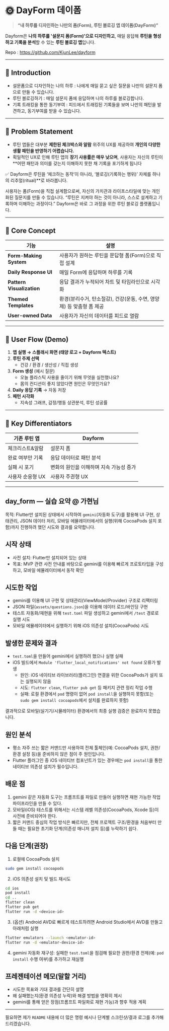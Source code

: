 # 🌞 DayForm 데이폼

> **“내 하루를 디자인하는 나만의 폼(Form), 루틴 블로깅 앱 데이폼(DayForm)”**  

Dayform은 **나의 하루를 '설문지 폼(Form)'으로 디자인하고**, 매일 응답해 **루틴을 형성하고 기록을 분석**할 수 있는 **루틴 블로깅 앱**입니다.

Repo : https://github.com/KjunLee/dayform

---

## 📌 Introduction

- 설문폼으로 디자인하는 나의 하루 : 나에게 매일 묻고 싶은 질문을 나만의 설문지 폼으로 만들 수 있습니다.
- 루틴 블로깅하기 : 매일 설문지 폼에 응답하며 나의 하루를 블로깅합니다.
- 기록 트래킹을 통한 동기부여 : 피드에서 트래킹된 기록들을 보며 나만의 패턴을 발견하고, 동기부여를 받을 수 있습니다.

---

## 🚩 Problem Statement

- 루틴 앱들은 대부분 **제한된 체크박스와 알람** 위주의 UX를 제공하여 **개인의 다양한 생활 패턴을 반영하기 어렵습니다.**
- 획일적인 UX로 인해 루틴 앱의 **장기 사용률은 매우 낮으며**, 사용자는 자신의 루틴이 **어떤 패턴과 의미를 갖는지 이해하지 못한 채 기록을 포기하게 됩니다


✅ Dayform은 루틴을 ‘체크하는 동작’이 아니라, ‘블로깅(기록하는 행위)’ 자체를 하나의 리추얼(ritual)**로 바라봅니다.

사용자는 폼(Form)을 직접 설계함으로써, 자신의 가치관과 라이프스타일에 맞는 개인화된 질문지를 만들 수 있습니다.
“루틴은 지켜야 하는 것이 아니라, 스스로 설계하고 기록하며 이해하는 과정이다.”
Dayform은 바로 그 과정을 위한 루틴 블로깅 플랫폼입니다.

---

## 🎯 Core Concept

| 기능 | 설명 |
|------|------|
| **Form-Making System** | 사용자가 원하는 루틴을 문답형 폼(Form)으로 직접 설계 |
| **Daily Response UI** | 매일 Form에 응답하며 하루를 기록 |
| **Pattern Visualization** | 응답 결과가 누적되어 차트 및 타임라인으로 시각화 |
| **Themed Templates** | 환경(분리수거, 탄소절감), 건강(운동, 수면, 영양제) 등 맞춤형 폼 제공 |
| **User-owned Data** | 사용자가 자신의 데이터를 피드로 열람 |

---

## 🧭 User Flow (Demo)

1. **앱 실행 → 스플래시 화면 (태양 로고 + Dayform 텍스트)**
2. **루틴 주제 선택**  
   - 건강 / 환경 / 생산성 / 직접 생성
3. **Form 생성** (예시 질문)
   - 오늘 플라스틱 사용을 줄이기 위해 무엇을 실천했나요?
   - 몸의 컨디션이 좋지 않았다면 원인은 무엇인가요?
4. **Daily 응답 기록** → 자동 저장
5. **패턴 시각화**
   - 지속성 그래프, 감정/행동 상관분석, 루틴 성공률

---

## 🌟 Key Differentiators

| 기존 루틴 앱 | Dayform |
|--------------|---------|
| 체크리스트&알람 | 설문지 폼 |
| 완료 여부만 기록 | 응답 데이터로 패턴 분석 |
| 실패 시 포기 | 변화의 원인을 이해하며 지속 가능성 증가 |
| 사용자 순응형 UX | 사용자 주권형 UX |

---

## day_form — 실습 요약 @ 가현님

목적: Flutter만 설치된 상태에서 시작하여 `gemini`(자동화 도구)를 활용해 UI 구현, 상태관리, JSON 데이터 처리, 모바일 에뮬레이터에서의 실행(위해 CocoaPods 설치 포함)까지 진행하려 했던 시도와 결과를 요약합니다.

## 시작 상태
- 사전 설치: Flutter만 설치되어 있는 상태
- 목표: MVP 관련 사전 안내를 바탕으로 gemini를 이용해 빠르게 프로토타입을 구성하고, 모바일 에뮬레이터에서 동작 확인

## 시도한 작업
- gemini를 이용해 UI 구현 및 상태관리(ViewModel/Provider) 구조로 리팩터링
- JSON 파일(`assets/questions.json`)을 이용해 데이터 로드/바인딩 구현
- 테스트 자동화/재현을 위해 `test.toml` 파일 생성하고 gemini에서 `/test` 경로로 실행 시도
- 모바일 에뮬레이터에서 실행하기 위해 iOS 의존성 설치(CocoaPods) 시도

## 발생한 문제와 결과
- `test.toml`을 만들어 gemini에서 실행하려 했으나 실행 실패
- iOS 빌드에서 `Module 'flutter_local_notifications' not found` 오류가 발생
	- 원인: iOS 네이티브 라이브러리(플러그인) 연결을 위한 CocoaPods가 설치 또는 실행되지 않음
	- 시도: `flutter clean`, `flutter pub get` 등 패키지 관련 정리 작업 수행
	- 실패: 로컬 환경에서 `pod` 명령이 없어 `pod install`을 실행하지 못함(또는 `sudo gem install cocoapods`에서 설치를 완료하지 못함)

결과적으로 모바일(실기기/시뮬레이터) 환경에서의 최종 실행 검증은 완료하지 못했습니다.

## 원인 분석
- 평소 자주 쓰는 짧은 커맨드만 사용하여 전체 툴체인(예: CocoaPods 설치, 권한/환경 설정 등)을 준비하지 않은 점이 주 원인입니다.
- Flutter 플러그인 중 iOS 네이티브 컴포넌트가 있는 경우에는 `pod install`을 통한 네이티브 의존성 설치가 필수입니다.

## 배운 점
1. gemini 같은 자동화 도구는 프롬프트를 파일로 만들어 실행하면 재현 가능한 작업 파이프라인을 만들 수 있다.
2. 모바일(iOS) 테스트를 위해서는 시스템 레벨 의존성(CocoaPods, Xcode 등)이 사전에 준비되어야 한다.
3. 짧은 커맨드 중심의 작업 방식은 빠르지만, 전체 프로젝트 구조/환경을 처음부터 만들 때는 필요한 초기화 단계(의존성 매니저 설치 등)를 누락하기 쉽다.

## 다음 단계(권장)
1. 로컬에 CocoaPods 설치

```bash
sudo gem install cocoapods
```

2. iOS 의존성 설치 및 빌드 재시도

```bash
cd ios
pod install
cd ..
flutter clean
flutter pub get
flutter run -d <device-id>
```

3. (옵션) Android AVD로 빠르게 테스트하려면 Android Studio에서 AVD를 만들고 아래처럼 실행

```bash
flutter emulators --launch <emulator-id>
flutter run -d <emulator-device-id>
```

4. gemini 자동화 재구성: 실패한 `test.toml`을 점검해 필요한 권한/환경 전제(예: `pod install` 수행 여부)를 추가하고 재실행

## 프레젠테이션 메모(말할 거리)
- 시도한 목표와 기대 결과를 간단히 설명
- 왜 실패했는지(환경 의존성 누락)와 해결 방법을 명확히 제시
- gemini를 통해 얻은 장점(프롬프트 파일화로 재현 가능)과 향후 적용 계획

---

필요하면 제가 `README` 내용에 더 많은 명령 예시나 단계별 스크린샷/결과 로그를 추가해 드리겠습니다.
